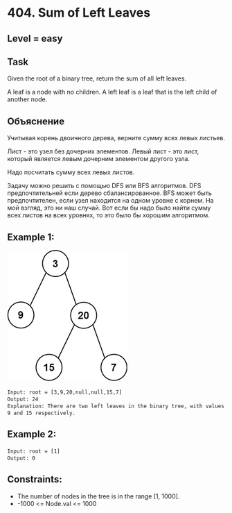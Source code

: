 # 404. Sum of Left Leaves


## Level = easy


## Task
Given the root of a binary tree, return the sum of all left leaves.

A leaf is a node with no children. A left leaf is a leaf that is the left child of another node.


## Объяснение
Учитывая корень двоичного дерева, верните сумму всех левых листьев.

Лист - это узел без дочерних элементов. 
Левый лист - это лист, который является левым дочерним элементом другого узла.

Надо посчитать сумму всех левых листов.

Задачу можно решить с помощью DFS или BFS алгоритмов.
DFS предпочтительней если дерево сбалансированное. 
BFS может быть предпочтителен, если узел находится на одном уровне с корнем. 
На мой взгляд, это ни наш случай. Вот если бы надо было найти сумму всех листов
на всех уровнях, то это было бы хорошим алгоритмом.

## Example 1:
![img.png](img.png)
````
Input: root = [3,9,20,null,null,15,7]
Output: 24
Explanation: There are two left leaves in the binary tree, with values 9 and 15 respectively.
````

## Example 2:
````
Input: root = [1]
Output: 0
````

## Constraints:
- The number of nodes in the tree is in the range [1, 1000].
- -1000 <= Node.val <= 1000